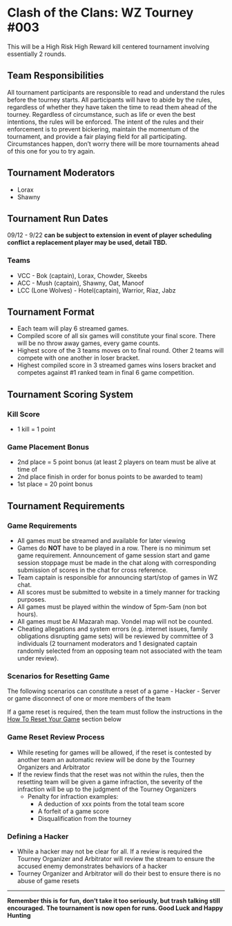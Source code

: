 # Clash of the Clans: WZ Tourney #003

This will be a High Risk High Reward kill centered tournament involving essentially 2 rounds.

## Team Responsibilities

All tournament participants are responsible to read and understand the rules before the tourney starts. All participants will have to abide by the rules, regardless of whether they have taken the time to read them ahead of the tourney. Regardless of circumstance, such as life or even the best intentions, the rules will be enforced. The intent of the rules and their enforcement is to prevent bickering, maintain the momentum of the tournament, and provide a fair playing field for all participating. Circumstances happen, don’t worry there will be more tournaments ahead of this one for you to try again.

## Tournament Moderators

- Lorax
- Shawny

## Tournament Run Dates

09/12 - 9/22 **can be subject to extension in event of player scheduling conflict a replacement player may be used, detail TBD.**

### Teams

- VCC - Bok (captain), Lorax, Chowder, Skeebs
- ACC - Mush (captain), Shawny, Oat, Manoof
- LCC (Lone Wolves) - Hotel(captain), Warrior, Riaz, Jabz

## Tournament Format

- Each team will play 6 streamed games.
- Compiled score of all six games will constitute your final score. There will be no throw away games, every game counts.
- Highest score of the 3 teams moves on to final round. Other 2 teams will compete with one another in loser bracket.
- Highest compiled score in 3 streamed games wins losers bracket and competes against #1 ranked team in final 6 game competition.

## Tournament Scoring System

### Kill Score

- 1 kill = 1 point

### Game Placement Bonus

- 2nd place = 5 point bonus (at least 2 players on team must be alive at time of
- 2nd place finish in order for bonus points to be awarded to team)
- 1st place = 20 point bonus

## Tournament Requirements

### Game Requirements

- All games must be streamed and available for later viewing
- Games do **NOT** have to be played in a row. There is no minimum set game requirement. Announcement of game session start and game session stoppage must be made in the chat along with corresponding submission of scores in the chat for cross reference.
- Team captain is responsible for announcing start/stop of games in WZ chat.
- All scores must be submitted to website in a timely manner for tracking purposes.
- All games must be played within the window of 5pm-5am (non bot hours).
- All games must be Al Mazarah map. Vondel map will not be counted.
- Cheating allegations and system errors (e.g. internet issues, family obligations disrupting game sets) will be reviewed by committee of 3 individuals (2 tournament moderators and 1 designated captain randomly selected from an opposing team not associated with the team under review).

### Scenarios for Resetting Game

The following scenarios can constitute a reset of a game
    - Hacker
    - Server or game disconnect of one or more members of the team

If a game reset is required, then the team must follow the instructions in the [How To Reset Your Game](how-tos.md#how-to-reset-your-game) section below

### Game Reset Review Process

- While reseting for games will be allowed, if the reset is contested by another team an automatic review will be done by the Tourney Organizers and Arbitrator
- If the review finds that the reset was not within the rules, then the resetting team will be given a game infraction,  the severity of the infraction will be up to the judgment of the Tourney Organizers
  - Penalty for infraction examples:
    - A deduction of xxx points from the total team score
    - A forfeit of a game score
    - Disqualification from the tourney

### Defining a Hacker

- While a hacker may not be clear for all. If a review is required the Tourney Organizer and Arbitrator will review the stream to ensure the accused enemy demonstrates behaviors of a hacker
- Tourney Organizer and Arbitrator will do their best to ensure there is no abuse of game resets

---

**Remember this is for fun, don’t take it too seriously, but trash talking still encouraged.**
**The tournament is now open for runs. Good Luck and Happy Hunting**

